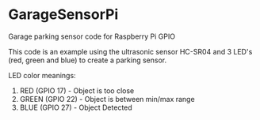 # GarageSensorPi
Garage parking sensor code for Raspberry Pi GPIO


This code is an example using the ultrasonic sensor HC-SR04 and 3 LED's (red, green and blue)
to create a parking sensor.

LED color meanings:

1) RED (GPIO 17) - Object is too close
2) GREEN (GPIO 22) - Object is between min/max range
3) BLUE (GPIO 27) - Object Detected


